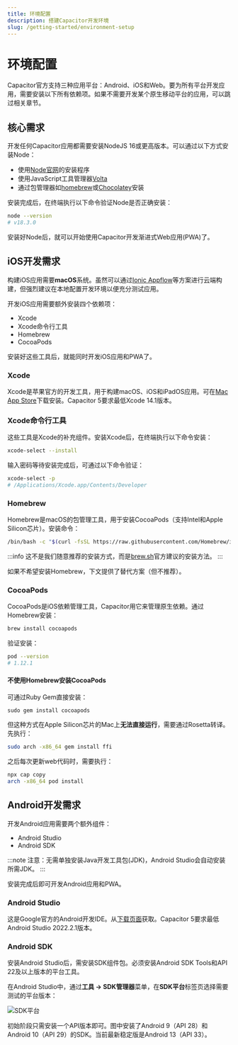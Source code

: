 ```yaml
---
title: 环境配置
description: 搭建Capacitor开发环境
slug: /getting-started/environment-setup
---
```


# 环境配置

Capacitor官方支持三种应用平台：Android、iOS和Web。要为所有平台开发应用，需要安装以下所有依赖项。如果不需要开发某个原生移动平台的应用，可以跳过相关章节。

## 核心需求

开发任何Capacitor应用都需要安装NodeJS 16或更高版本。可以通过以下方式安装Node：
- 使用[Node官网](https://nodejs.org)的安装程序
- 使用JavaScript工具管理器[Volta](https://volta.sh/)
- 通过包管理器如[homebrew](https://brew.sh/)或[Chocolatey](https://chocolatey.org/)安装

安装完成后，在终端执行以下命令验证Node是否正确安装：

```bash
node --version
# v18.3.0
```

安装好Node后，就可以开始使用Capacitor开发渐进式Web应用(PWA)了。

## iOS开发需求

构建iOS应用需要**macOS**系统。虽然可以通过[Ionic Appflow](http://ionicframework.com/appflow)等方案进行云端构建，但强烈建议在本地配置开发环境以便充分测试应用。

开发iOS应用需要额外安装四个依赖项：
- Xcode
- Xcode命令行工具
- Homebrew
- CocoaPods

安装好这些工具后，就能同时开发iOS应用和PWA了。

### Xcode

Xcode是苹果官方的开发工具，用于构建macOS、iOS和iPadOS应用。可在[Mac App Store](https://apps.apple.com/us/app/xcode/id497799835?mt=12)下载安装。Capacitor 5要求最低Xcode 14.1版本。

### Xcode命令行工具

这些工具是Xcode的补充组件。安装Xcode后，在终端执行以下命令安装：

```bash
xcode-select --install
```

输入密码等待安装完成后，可通过以下命令验证：

```bash
xcode-select -p
# /Applications/Xcode.app/Contents/Developer
```

### Homebrew

Homebrew是macOS的包管理工具，用于安装CocoaPods（支持Intel和Apple Silicon芯片）。安装命令：

```bash
/bin/bash -c "$(curl -fsSL https://raw.githubusercontent.com/Homebrew/install/HEAD/install.sh)"
```

:::info
这不是我们随意推荐的安装方式，而是[brew.sh](https://brew.sh)官方建议的安装方法。
:::

如果不希望安装Homebrew，下文提供了替代方案（但不推荐）。

### CocoaPods

CocoaPods是iOS依赖管理工具，Capacitor用它来管理原生依赖。通过Homebrew安装：

```bash
brew install cocoapods
```

验证安装：

```bash
pod --version
# 1.12.1
```

#### 不使用Homebrew安装CocoaPods

可通过Ruby Gem直接安装：
```
sudo gem install cocoapods
```

但这种方式在Apple Silicon芯片的Mac上**无法直接运行**，需要通过Rosetta转译。先执行：

```bash
sudo arch -x86_64 gem install ffi
```

之后每次更新web代码时，需要执行：

```bash
npx cap copy
arch -x86_64 pod install
```

## Android开发需求

开发Android应用需要两个额外组件：
- Android Studio
- Android SDK

:::note
注意：无需单独安装Java开发工具包(JDK)，Android Studio会自动安装所需JDK。
:::

安装完成后即可开发Android应用和PWA。

### Android Studio

这是Google官方的Android开发IDE。从[下载页面](https://developer.android.com/studio)获取。Capacitor 5要求最低Android Studio 2022.2.1版本。

### Android SDK

安装Android Studio后，需安装SDK组件包。必须安装Android SDK Tools和API 22及以上版本的平台工具。

在Android Studio中，通过**工具 -> SDK管理器**菜单，在**SDK平台**标签页选择需要测试的平台版本：

![SDK平台](/img/v5/docs/android/sdk-platforms.png)

初始阶段只需安装一个API版本即可。图中安装了Android 9（API 28）和Android 10（API 29）的SDK。当前最新稳定版是Android 13（API 33）。